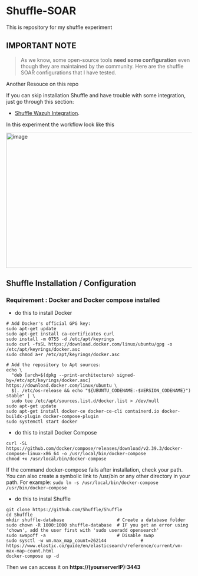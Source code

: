 # Shuffle-SOAR

This is repository for my shuffle experiment

## IMPORTANT NOTE
> As we know, some open-source tools **need some configuration** even though they are maintained by the community.
Here are the shuffle SOAR configurations that I have tested.


Another Resouce on this repo

If you can skip installation Shuffle and have trouble with some integration, just go through this section:
- [Shuffle Wazuh Integration](/Shuffle-Wazuh.md).


In this experiment the workflow look like this

<img width="953" height="367" alt="image" src="https://github.com/user-attachments/assets/a09de894-2ae4-474a-b17c-f27bc9c3e274" />





## Shuffle Installation / Configuration 

### Requirement : Docker and Docker compose installed
- do this to install Docker 

```
# Add Docker's official GPG key:
sudo apt-get update
sudo apt-get install ca-certificates curl
sudo install -m 0755 -d /etc/apt/keyrings
sudo curl -fsSL https://download.docker.com/linux/ubuntu/gpg -o /etc/apt/keyrings/docker.asc
sudo chmod a+r /etc/apt/keyrings/docker.asc

# Add the repository to Apt sources:
echo \
  "deb [arch=$(dpkg --print-architecture) signed-by=/etc/apt/keyrings/docker.asc] https://download.docker.com/linux/ubuntu \
  $(. /etc/os-release && echo "${UBUNTU_CODENAME:-$VERSION_CODENAME}") stable" | \
  sudo tee /etc/apt/sources.list.d/docker.list > /dev/null
sudo apt-get update
sudo apt-get install docker-ce docker-ce-cli containerd.io docker-buildx-plugin docker-compose-plugin
sudo systemctl start docker
```
- do this to install Docker Compose

```
curl -SL https://github.com/docker/compose/releases/download/v2.39.3/docker-compose-linux-x86_64 -o /usr/local/bin/docker-compose
chmod +x /usr/local/bin/docker-compose
```

If the command docker-compose fails after installation, check your path. You can also create a symbolic link to /usr/bin or any other directory in your path. For example:
```sudo ln -s /usr/local/bin/docker-compose /usr/bin/docker-compose```

- do this to instal Shuffle
```
git clone https://github.com/Shuffle/Shuffle
cd Shuffle
mkdir shuffle-database                    # Create a database folder
sudo chown -R 1000:1000 shuffle-database  # IF you get an error using 'chown', add the user first with 'sudo useradd opensearch'
sudo swapoff -a                           # Disable swap
sudo sysctl -w vm.max_map_count=262144             # https://www.elastic.co/guide/en/elasticsearch/reference/current/vm-max-map-count.html
docker-compose up -d
```
Then we can access it on **https://(yourserverIP):3443**



